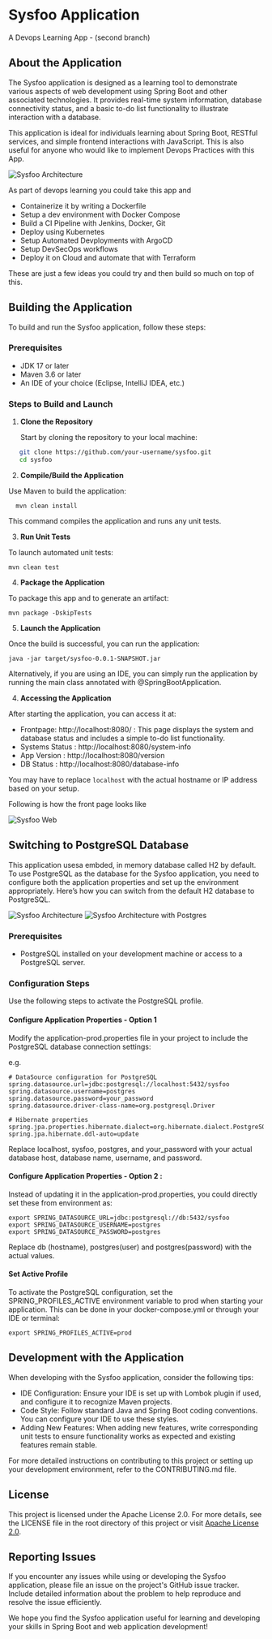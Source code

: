 # Sysfoo Application

A Devops Learning App - (second branch)

## About the Application

The Sysfoo application is designed as a learning tool to demonstrate various aspects of web development using Spring Boot and other associated technologies. It provides real-time system information, database connectivity status, and a basic to-do list functionality to illustrate interaction with a database.

This application is ideal for individuals learning about Spring Boot, RESTful services, and simple frontend interactions with JavaScript. This is also useful for anyone who would like to implement Devops Practices with this App.

![Sysfoo Architecture](./docs/h2.jpg)

As part of devops learning you could take this app and

- Containerize it by writing a Dockerfile
- Setup a dev environment with Docker Compose
- Build a CI Pipeline with Jenkins, Docker, Git
- Deploy using Kubernetes
- Setup Automated Devployments with ArgoCD
- Setup DevSecOps workflows
- Deploy it on Cloud and automate that with Terraform

These are just a few ideas you could try and then build so much on top of this.

## Building the Application

To build and run the Sysfoo application, follow these steps:

### Prerequisites

- JDK 17 or later
- Maven 3.6 or later
- An IDE of your choice (Eclipse, IntelliJ IDEA, etc.)

### Steps to Build and Launch

1. **Clone the Repository**

   Start by cloning the repository to your local machine:

```bash
   git clone https://github.com/your-username/sysfoo.git
   cd sysfoo
```

2. **Compile/Build the Application**

Use Maven to build the application:

```
  mvn clean install
```

This command compiles the application and runs any unit tests.

3. **Run Unit Tests**

To launch automated unit tests:

```
mvn clean test
```

4. **Package the Application**

To package this app and to generate an artifact:

```
mvn package -DskipTests
```

5. **Launch the Application**

Once the build is successful, you can run the application:

```
java -jar target/sysfoo-0.0.1-SNAPSHOT.jar

```

Alternatively, if you are using an IDE, you can simply run the application by running the main class annotated with @SpringBootApplication.

4. **Accessing the Application**

After starting the application, you can access it at:

- Frontpage: http://localhost:8080/ : This page displays the system and database status and includes a simple to-do list functionality.
- Systems Status : http://localhost:8080/system-info
- App Version : http://localhost:8080/version
- DB Status : http://localhost:8080/database-info

You may have to replace `localhost` with the actual hostname or IP address based on your setup.

Following is how the front page looks like

![Sysfoo Web](./docs/sysfoo-web.png)

## Switching to PostgreSQL Database

This application usesa embded, in memory database called H2 by default. To use PostgreSQL as the database for the Sysfoo application, you need to configure both the application properties and set up the environment appropriately. Here’s how you can switch from the default H2 database to PostgreSQL.

![Sysfoo Architecture](./docs/not_h2.jpg)
![Sysfoo Architecture with Postgres](./docs/postgres.jpg)

### Prerequisites

- PostgreSQL installed on your development machine or access to a PostgreSQL server.

### Configuration Steps

Use the following steps to activate the PostgreSQL profile.

#### Configure Application Properties - Option 1

Modify the application-prod.properties file in your project to include the PostgreSQL database connection settings:

e.g.

```
# DataSource configuration for PostgreSQL
spring.datasource.url=jdbc:postgresql://localhost:5432/sysfoo
spring.datasource.username=postgres
spring.datasource.password=your_password
spring.datasource.driver-class-name=org.postgresql.Driver

# Hibernate properties
spring.jpa.properties.hibernate.dialect=org.hibernate.dialect.PostgreSQLDialect
spring.jpa.hibernate.ddl-auto=update

```

Replace localhost, sysfoo, postgres, and your_password with your actual database host, database name, username, and password.

#### Configure Application Properties - Option 2 :

Instead of updating it in the application-prod.properties, you could directly set these from environment as:

```
export SPRING_DATASOURCE_URL=jdbc:postgresql://db:5432/sysfoo
export SPRING_DATASOURCE_USERNAME=postgres
export SPRING_DATASOURCE_PASSWORD=postgres
```

Replace db (hostname), postgres(user) and postgres(password) with the actual values.

#### Set Active Profile

To activate the PostgreSQL configuration, set the SPRING_PROFILES_ACTIVE environment variable to prod when starting your application. This can be done in your docker-compose.yml or through your IDE or terminal:

```
export SPRING_PROFILES_ACTIVE=prod
```

## Development with the Application

When developing with the Sysfoo application, consider the following tips:

- IDE Configuration: Ensure your IDE is set up with Lombok plugin if used, and configure it to recognize Maven projects.
- Code Style: Follow standard Java and Spring Boot coding conventions. You can configure your IDE to use these styles.
- Adding New Features: When adding new features, write corresponding unit tests to ensure functionality works as expected and existing features remain stable.

For more detailed instructions on contributing to this project or setting up your development environment, refer to the CONTRIBUTING.md file.

## License

This project is licensed under the Apache License 2.0. For more details, see the LICENSE file in the root directory of this project or visit [Apache License 2.0](https://www.apache.org/licenses/LICENSE-2.0).

## Reporting Issues

If you encounter any issues while using or developing the Sysfoo application, please file an issue on the project's GitHub issue tracker. Include detailed information about the problem to help reproduce and resolve the issue efficiently.

We hope you find the Sysfoo application useful for learning and developing your skills in Spring Boot and web application development!
